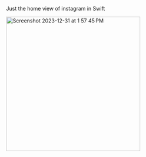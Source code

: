 Just the home view of instagram in Swift


<img width="364" alt="Screenshot 2023-12-31 at 1 57 45 PM" src="https://github.com/madhur2603/instagram-HomeView/assets/137180100/2b2cf961-c9f9-4f31-ad0c-bd4275296e2d">
